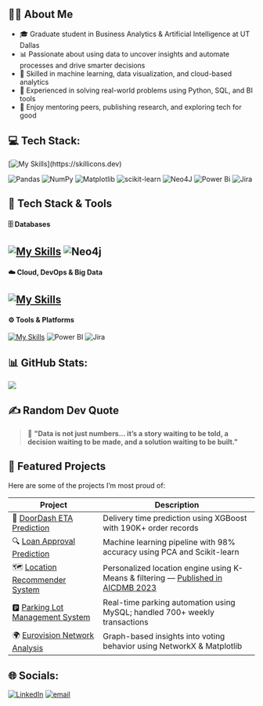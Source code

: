 ## 👩‍💻 About Me
- 🎓 Graduate student in Business Analytics & Artificial Intelligence at UT Dallas  
- 📊 Passionate about using data to uncover insights and automate processes and drive smarter decisions 
- 🧠 Skilled in machine learning, data visualization, and cloud-based analytics  
- 🔧 Experienced in solving real-world problems using Python, SQL, and BI tools  
- 🤝 Enjoy mentoring peers, publishing research, and exploring tech for good


## 💻 Tech Stack:

[![My Skills](https://skillicons.dev/icons?i=py,r,mysql,,aws,azure,gcp,mongodb,postgres,docker,kubernetes,anaconda,c,github,html,js,kafka,latex,matlab,vscode,)](https://skillicons.dev)

![Pandas](https://img.shields.io/badge/pandas-%23150458.svg?style=flat-square&logo=pandas&logoColor=white) ![NumPy](https://img.shields.io/badge/numpy-%23013243.svg?style=flat-square&logo=numpy&logoColor=white) ![Matplotlib](https://img.shields.io/badge/Matplotlib-%23ffffff.svg?style=flat-square&logo=Matplotlib&logoColor=black) ![scikit-learn](https://img.shields.io/badge/scikit--learn-%23F7931E.svg?style=flat-square&logo=scikit-learn&logoColor=white) ![Neo4J](https://img.shields.io/badge/Neo4j-008CC1?style=flat-square&logo=neo4j&logoColor=white) ![Power Bi](https://img.shields.io/badge/power_bi-F2C811?style=flat-square&logo=powerbi&logoColor=black) ![Jira](https://img.shields.io/badge/jira-%230A0FFF.svg?style=flat-square&logo=jira&logoColor=white) 

## 🧰 Tech Stack & Tools
#### 🗄️ Databases  
[![My Skills](https://skillicons.dev/icons?i=mysql,postgres,mongodb)](https://skillicons.dev) ![Neo4j](https://img.shields.io/badge/Neo4j-008CC1?style=flat-square&logo=neo4j&logoColor=white)
---
#### ☁️ Cloud, DevOps & Big Data  
[![My Skills](https://skillicons.dev/icons?i=aws,azure,gcp,docker,kubernetes,kafka,anaconda)](https://skillicons.dev)
---
#### ⚙️ Tools & Platforms 
[![My Skills](https://skillicons.dev/icons?i=github,vscode)](https://skillicons.dev) ![Power BI](https://img.shields.io/badge/power_bi-F2C811?style=flat-square&logo=powerbi&logoColor=black) ![Jira](https://img.shields.io/badge/jira-%230A0FFF.svg?style=flat-square&logo=jira&logoColor=white)


## 📊 GitHub Stats:
![](https://github-readme-stats.vercel.app/api/top-langs/?username=deepaliattavar&theme=dark&hide_border=false&include_all_commits=false&count_private=false&layout=compact)


## ✍️ Random Dev Quote
> 💬 **"Data is not just numbers... it’s a story waiting to be told, a decision waiting to be made, and a solution waiting to be built."**


## 📌 Featured Projects

Here are some of the projects I’m most proud of:

| Project | Description |
|--------|-------------|
| 🚚 [DoorDash ETA Prediction](https://github.com/deepaliattavar/DoorDash-ETA-Prediction) | Delivery time prediction using XGBoost with 190K+ order records |
| 🔍 [Loan Approval Prediction](https://github.com/deepaliattavar/Loan-Approval-Prediction) | Machine learning pipeline with 98% accuracy using PCA and Scikit-learn |
| 🗺️ [Location Recommender System](https://github.com/deepaliattavar/Location-Recommender-System) | Personalized location engine using K-Means & filtering — [Published in AICDMB 2023](https://doi.org/10.1201/9781003363781-32) |
| 🅿️ [Parking Lot Management System](https://github.com/deepaliattavar/Parking-Lot-Management-System) | Real-time parking automation using MySQL; handled 700+ weekly transactions |
| 🌍 [Eurovision Network Analysis](https://github.com/deepaliattavar/Eurovision-Network-Analysis) | Graph-based insights into voting behavior using NetworkX & Matplotlib |


## 🌐 Socials:
[![LinkedIn](https://img.shields.io/badge/LinkedIn-%230077B5.svg?logo=linkedin&logoColor=white)](https://linkedin.com/in/deepali-attavar) 
[![email](https://img.shields.io/badge/Email-D14836?logo=gmail&logoColor=white)](mailto:deepali.attavar@gmail.com) 
